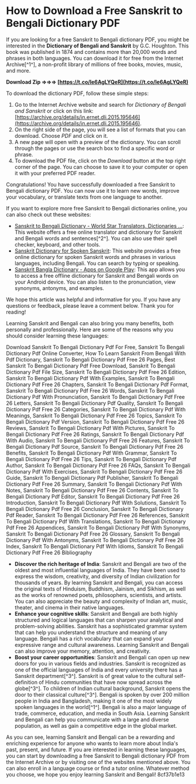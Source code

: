 
 
# How to Download a Free Sanskrit to Bengali Dictionary PDF
 
If you are looking for a free Sanskrit to Bengali dictionary PDF, you might be interested in the **Dictionary of Bengali and Sanskrit** by G.C. Houghton. This book was published in 1874 and contains more than 20,000 words and phrases in both languages. You can download it for free from the Internet Archive[^1^], a non-profit library of millions of free books, movies, music, and more.
 
**Download Zip ⇒⇒⇒ [https://t.co/le6AgLYQeR](https://t.co/le6AgLYQeR)**


 
To download the dictionary PDF, follow these simple steps:
 
1. Go to the Internet Archive website and search for *Dictionary of Bengali and Sanskrit* or click on this link: [https://archive.org/details/in.ernet.dli.2015.195646](https://archive.org/details/in.ernet.dli.2015.195646).
2. On the right side of the page, you will see a list of formats that you can download. Choose *PDF* and click on it.
3. A new page will open with a preview of the dictionary. You can scroll through the pages or use the search box to find a specific word or phrase.
4. To download the PDF file, click on the *Download* button at the top right corner of the page. You can choose to save it to your computer or open it with your preferred PDF reader.

Congratulations! You have successfully downloaded a free Sanskrit to Bengali dictionary PDF. You can now use it to learn new words, improve your vocabulary, or translate texts from one language to another.
 
If you want to explore more free Sanskrit to Bengali dictionaries online, you can also check out these websites:

- [Sanskrit to Bengali Dictionary - World Star Translators, Dictionaries ...](https://www.stars21.com/dictionary/sanskrit/bengali/): This website offers a free online translator and dictionary for Sanskrit and Bengali words and sentences[^2^]. You can also use their spell checker, keyboard, and other tools.
- [Sanskrit Dictionary for Spoken Sanskrit](https://www.sanskritdictionary.com/?iencoding=iast&q=%E0%A6%AC%E0%A6%BE%E0%A6%82%E0%A6%B2%E0%A6%BE&lang=beng&action=Search): This website provides a free online dictionary for spoken Sanskrit words and phrases in various languages, including Bengali. You can search by typing or speaking.
- [Sanskrit Bangla Dictionary - Apps on Google Play](https://www.sanskrit-bangla-dictionary.com/): This app allows you to access a free offline dictionary for Sanskrit and Bengali words on your Android device. You can also listen to the pronunciation, view synonyms, antonyms, and examples.

We hope this article was helpful and informative for you. If you have any questions or feedback, please leave a comment below. Thank you for reading!
  
Learning Sanskrit and Bengali can also bring you many benefits, both personally and professionally. Here are some of the reasons why you should consider learning these languages:
 
Download Sanskrit To Bengali Dictionary Pdf For Free,  Sanskrit To Bengali Dictionary Pdf Online Converter,  How To Learn Sanskrit From Bengali With Pdf Dictionary,  Sanskrit To Bengali Dictionary Pdf Free 26 Pages,  Best Sanskrit To Bengali Dictionary Pdf Free Download,  Sanskrit To Bengali Dictionary Pdf File Size,  Sanskrit To Bengali Dictionary Pdf Free 26 Edition,  Sanskrit To Bengali Dictionary Pdf With Examples,  Sanskrit To Bengali Dictionary Pdf Free 26 Chapters,  Sanskrit To Bengali Dictionary Pdf Format,  Sanskrit To Bengali Dictionary Pdf Free 26 Words,  Sanskrit To Bengali Dictionary Pdf With Pronunciation,  Sanskrit To Bengali Dictionary Pdf Free 26 Letters,  Sanskrit To Bengali Dictionary Pdf Quality,  Sanskrit To Bengali Dictionary Pdf Free 26 Categories,  Sanskrit To Bengali Dictionary Pdf With Meanings,  Sanskrit To Bengali Dictionary Pdf Free 26 Topics,  Sanskrit To Bengali Dictionary Pdf Version,  Sanskrit To Bengali Dictionary Pdf Free 26 Reviews,  Sanskrit To Bengali Dictionary Pdf With Pictures,  Sanskrit To Bengali Dictionary Pdf Free 26 Ratings,  Sanskrit To Bengali Dictionary Pdf With Audio,  Sanskrit To Bengali Dictionary Pdf Free 26 Features,  Sanskrit To Bengali Dictionary Pdf Source,  Sanskrit To Bengali Dictionary Pdf Free 26 Benefits,  Sanskrit To Bengali Dictionary Pdf With Grammar,  Sanskrit To Bengali Dictionary Pdf Free 26 Tips,  Sanskrit To Bengali Dictionary Pdf Author,  Sanskrit To Bengali Dictionary Pdf Free 26 FAQs,  Sanskrit To Bengali Dictionary Pdf With Exercises,  Sanskrit To Bengali Dictionary Pdf Free 26 Guide,  Sanskrit To Bengali Dictionary Pdf Publisher,  Sanskrit To Bengali Dictionary Pdf Free 26 Summary,  Sanskrit To Bengali Dictionary Pdf With Notes,  Sanskrit To Bengali Dictionary Pdf Free 26 Contents,  Sanskrit To Bengali Dictionary Pdf Editor,  Sanskrit To Bengali Dictionary Pdf Free 26 Introduction,  Sanskrit To Bengali Dictionary Pdf With Solutions,  Sanskrit To Bengali Dictionary Pdf Free 26 Conclusion,  Sanskrit To Bengali Dictionary Pdf Reader,  Sanskrit To Bengali Dictionary Pdf Free 26 References,  Sanskrit To Bengali Dictionary Pdf With Translations,  Sanskrit To Bengali Dictionary Pdf Free 26 Appendices,  Sanskrit To Bengali Dictionary Pdf With Synonyms,  Sanskrit To Bengali Dictionary Pdf Free 26 Glossary,  Sanskrit To Bengali Dictionary Pdf With Antonyms,  Sanskrit To Bengali Dictionary Pdf Free 26 Index,  Sanskrit To Bengali Dictionary Pdf With Idioms,  Sanskrit To Bengali Dictionary Pdf Free 26 Bibliography

- **Discover the rich heritage of India**: Sanskrit and Bengali are two of the oldest and most influential languages of India. They have been used to express the wisdom, creativity, and diversity of Indian civilization for thousands of years. By learning Sanskrit and Bengali, you can access the original texts of Hinduism, Buddhism, Jainism, and Sikhism, as well as the works of renowned poets, philosophers, scientists, and artists. You can also appreciate the beauty and complexity of Indian art, music, theater, and cinema in their native languages.
- **Enhance your cognitive skills**: Sanskrit and Bengali are both highly structured and logical languages that can sharpen your analytical and problem-solving abilities. Sanskrit has a sophisticated grammar system that can help you understand the structure and meaning of any language. Bengali has a rich vocabulary that can expand your expressive range and cultural awareness. Learning Sanskrit and Bengali can also improve your memory, attention, and creativity.
- **Boost your career opportunities**: Sanskrit and Bengali can open up new doors for you in various fields and industries. Sanskrit is recognized as one of the official languages of India and every university there has a Sanskrit department[^3^]. Sanskrit is of great value to the cultural self-definition of Hindu communities that have now spread across the globe[^3^]. To children of Indian cultural background, Sanskrit opens the door to their classical culture[^3^]. Bengali is spoken by over 200 million people in India and Bangladesh, making it one of the most widely spoken languages in the world[^1^]. Bengali is also a major language of trade, commerce, education, and media in South Asia. Learning Sanskrit and Bengali can help you communicate with a large and diverse population, as well as gain a competitive edge in the global market.

As you can see, learning Sanskrit and Bengali can be a rewarding and enriching experience for anyone who wants to learn more about India's past, present, and future. If you are interested in learning these languages, you can start by downloading a free Sanskrit to Bengali dictionary PDF from the Internet Archive or by visiting one of the websites mentioned above. You can also enroll in a language course or find a tutor online. Whatever method you choose, we hope you enjoy learning Sanskrit and Bengali!
 8cf37b1e13
 
